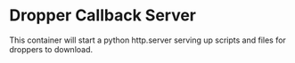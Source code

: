 # Dropper Callback Server

This container will start a python http.server serving up scripts and files for
droppers to download.
